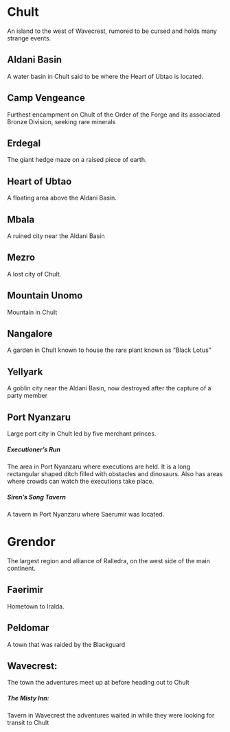 Chult
=====
An island to the west of Wavecrest, rumored to be cursed and holds many strange events.

## Aldani Basin
A water basin in Chult said to be where the Heart of Ubtao is located.

## Camp Vengeance
Furthest encampment on Chult of the Order of the Forge and its associated Bronze Division, seeking rare minerals

## Erdegal
The giant hedge maze on a raised piece of earth. 

## Heart of Ubtao
A floating area above the Aldani Basin.

## Mbala
A ruined city near the Aldani Basin

## Mezro
A lost city of Chult.

## Mountain Unomo
Mountain in Chult

## Nangalore
A garden in Chult known to house the rare plant known as “Black Lotus”

## Yellyark 
A goblin city near the Aldani Basin, now destroyed after the capture of a party member

## Port Nyanzaru
Large port city in Chult led by five merchant princes.

##### Executioner’s Run
The area in Port Nyanzaru where executions are held. It is a long rectangular shaped ditch filled with obstacles and dinosaurs. Also has areas where crowds can watch the executions take place.

##### Siren’s Song Tavern
A tavern in Port Nyanzaru where Saerumir was located.

Grendor
=======
The largest region and alliance of Ralledra, on the west side of the main continent.

## Faerimir
Hometown to Iralda.

## Peldomar
A town that was raided by the Blackguard

## Wavecrest:
The town the adventures meet up at before heading out to Chult

##### The Misty Inn:
Tavern in Wavecrest the adventures waited in while they were looking for transit to Chult
